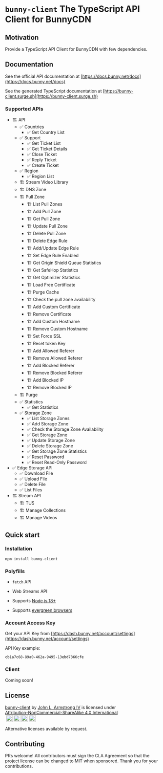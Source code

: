 # `bunny-client` The TypeScript API Client for BunnyCDN

## Motivation

Provide a TypeScript API Client for BunnyCDN with few dependencies.

## Documentation

See the official API documentation at [https://docs.bunny.net/docs](https://docs.bunny.net/docs)

See the generated TypeScript documentation at [https://bunny-client.surge.sh](https://bunny-client.surge.sh)

<!-- Better documentation in comments than the official api! -->

### Supported APIs

<!--

- private apis
  - abuse and dmca endpoint
    - https://toshy.github.io/BunnyNet-PHP/base-api/#abuse-case
    - https://github.com/ToshY/BunnyNet-PHP/issues/55
  - billing
    - https://toshy.github.io/BunnyNet-PHP/base-api/#billing
    - https://github.com/ToshY/BunnyNet-PHP/issues/34
    - https://github.com/ToshY/BunnyNet-PHP/issues/58
  - compute
    - https://toshy.github.io/BunnyNet-PHP/base-api/#compute
    - https://docs.bunny.net/reference/computeedgescriptpublic_addscript
  - drm certificates
    - https://toshy.github.io/BunnyNet-PHP/base-api/#drm-certificate
  - user
    - https://toshy.github.io/BunnyNet-PHP/base-api/#user
    - https://docs.bunny.net/reference/userpublic_index
    - https://docs.bunny.net/reference/userpublic_dpa
  - api keys
    - https://docs.bunny.net/reference/apikeypublic_listapikeys
    - https://web.archive.org/web/20230428220030/https://docs.bunny.net/reference/apikeypublic_listapikeys
  - other
    - https://toshy.github.io/BunnyNet-PHP/image-processing/
    - https://toshy.github.io/BunnyNet-PHP/token-authentication/
  - documentation vs api reference https://docs.bunny.net/docs/cdn-logging

  - consider writing a surge.sh cli alternative

  - tus https://docs.bunny.net/reference/tus-resumable-uploads
    - https://www.npmjs.com/package/tus-js-client
    - https://www.npmjs.com/package/tus
    - https://www.npmjs.com/package/use-tus
    - https://www.npmjs.com/package/@uppy/tus

-->

- 🏗️ API
  - ✅ Countries
    - ✅ Get Country List
  - ✅ Support
    - ✅ Get Ticket List
    - ✅ Get Ticket Details
    - ✅ Close Ticket
    - ✅ Reply Ticket
    - ✅ Create Ticket
  - ✅ Region
    - ✅ Region List
  - 🏗️ Stream Video Library
  - 🏗️ DNS Zone
  - 🏗️ Pull Zone
    - 🏗️ List Pull Zones
    - 🏗️ Add Pull Zone
    - 🏗️ Get Pull Zone
    - 🏗️ Update Pull Zone
    - 🏗️ Delete Pull Zone
    - 🏗️ Delete Edge Rule
    - 🏗️ Add/Update Edge Rule
    - 🏗️ Set Edge Rule Enabled
    - 🏗️ Get Origin Shield Queue Statistics
    - 🏗️ Get SafeHop Statistics
    - 🏗️ Get Optimizer Statistics
    - 🏗️ Load Free Certificate
    - 🏗️ Purge Cache
    - 🏗️ Check the pull zone availability
    - 🏗️ Add Custom Certificate
    - 🏗️ Remove Certificate
    - 🏗️ Add Custom Hostname
    - 🏗️ Remove Custom Hostname
    - 🏗️ Set Force SSL
    - 🏗️ Reset token Key
    - 🏗️ Add Allowed Referer
    - 🏗️ Remove Allowed Referer
    - 🏗️ Add Blocked Referer
    - 🏗️ Remove Blocked Referer
    - 🏗️ Add Blocked IP
    - 🏗️ Remove Blocked IP
  - 🏗️ Purge
  - ✅ Statistics
    - ✅ Get Statistics
  - ✅ Storage Zone
    - ✅ List Storage Zones
    - ✅ Add Storage Zone
    - ✅ Check the Storage Zone Availability
    - ✅ Get Storage Zone
    - ✅ Update Storage Zone
    - ✅ Delete Storage Zone
    - ✅ Get Storage Zone Statistics
    - ✅ Reset Password
    - ✅ Reset Read-Only Password
- ✅ Edge Storage API
  - ✅ Download File
  - ✅ Upload File
  - ✅ Delete File
  - ✅ List Files
- 🏗️ Stream API
  - 🏗️ TUS
  - 🏗️ Manage Collections
  - 🏗️ Manage Videos

## Quick start

<!-- types -->
<!-- https://app.quicktype.io/?l=ts -->
<!-- https://transform.tools/json-to-typescript -->

<!-- avoiding zod due to performance concerns -->
<!-- https://github.com/colinhacks/zod/issues/205 -->

### Installation

```shell
npm install bunny-client
```

### Polyfills

- `fetch` API
- Web Streams API

- Supports [Node.js 18+](https://nodejs.org/en/blog/announcements/v18-release-announce#fetch-experimental)
- Supports [evergreen browsers](https://caniuse.com/fetch)

### Account Access Key

<!-- https://www.jhanley.com/blog/bunny-client-account-and-api-keys/ -->

<!-- some api keys cannot be created with an entity, such as zones -->

Get your API Key from [https://dash.bunny.net/account/settings](https://dash.bunny.net/account/settings)

API Key example:

```
cb1a7c68-89a0-462a-9495-13ebd7366cfe
```

### Client

<!-- GET /url format https://stackoverflow.com/a/16230133 -->

Coming soon!

## License

<!-- https://creativecommons.org/choose/ -->
<!-- https://chooser-beta.creativecommons.org/ -->
<!-- https://github.com/idleberg/Creative-Commons-Markdown -->

<p xmlns:cc="http://creativecommons.org/ns#" xmlns:dct="http://purl.org/dc/terms/"><a property="dct:title" rel="cc:attributionURL" href="https://github.com/jlarmstrongiv/bunny-client/blob/main/README.md">bunny-client</a> by <a rel="cc:attributionURL dct:creator" property="cc:attributionName" href="https://github.com/jlarmstrongiv/">John L. Armstrong IV</a> is licensed under <a href="http://creativecommons.org/licenses/by-nc-sa/4.0/?ref=chooser-v1" target="_blank" rel="license noopener noreferrer" style="display:inline-block;">Attribution-NonCommercial-ShareAlike 4.0 International<br><img style="height:22px!important;margin-left:3px;vertical-align:text-bottom;" src="https://mirrors.creativecommons.org/presskit/icons/cc.svg?ref=chooser-v1"><img style="height:22px!important;margin-left:3px;vertical-align:text-bottom;" src="https://mirrors.creativecommons.org/presskit/icons/by.svg?ref=chooser-v1"><img style="height:22px!important;margin-left:3px;vertical-align:text-bottom;" src="https://mirrors.creativecommons.org/presskit/icons/nc.svg?ref=chooser-v1"><img style="height:22px!important;margin-left:3px;vertical-align:text-bottom;" src="https://mirrors.creativecommons.org/presskit/icons/sa.svg?ref=chooser-v1"></a></p>

Alternative licenses available by request.

## Contributing

PRs welcome! All contributors must sign the CLA Agreement so that the project license can be changed to MIT when sponsored. Thank you for your contributions.
